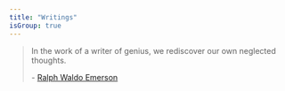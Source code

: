 ```yaml
---
title: "Writings"
isGroup: true
---
```


> In the work of a writer of genius, we rediscover our own neglected thoughts.
>
> \- [Ralph Waldo Emerson](https://www.goodreads.com/quotes/7755503-in-the-work-of-a-writer-of-genius-we-rediscover)
